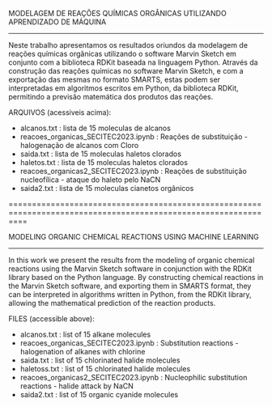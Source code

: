 MODELAGEM DE REAÇÕES QUÍMICAS ORGÂNICAS UTILIZANDO APRENDIZADO DE MÁQUINA

--------------------------------------------------------------------------------------------------------------------

Neste trabalho apresentamos os resultados oriundos da modelagem de reações químicas orgânicas utilizando o software Marvin Sketch em conjunto com a biblioteca RDKit baseada na linguagem Python. Através da construção das reações químicas no software Marvin Sketch, e com a exportação das mesmas no formato SMARTS, estas podem ser interpretadas em algoritmos escritos em Python, da biblioteca RDKit, permitindo a previsão matemática dos produtos das reações.

ARQUIVOS (acessiveis acima):

- alcanos.txt : lista de 15 moleculas de alcanos
- reacoes_organicas_SECITEC2023.ipynb : Reações de substituição - halogenação de alcanos com Cloro
- saida.txt : lista de 15 moleculas haletos clorados
- haletos.txt : lista de 15 moleculas haletos clorados
- reacoes_organicas2_SECITEC2023.ipynb : Reações de substituição nucleofílica - ataque do haleto pelo NaCN
- saida2.txt : lista de 15 moleculas cianetos orgânicos


================================================================================================================

MODELING ORGANIC CHEMICAL REACTIONS USING MACHINE LEARNING

-------------------------------------------------------------------------------------------------------------------

In this work we present the results from the modeling of organic chemical reactions using the Marvin Sketch software in conjunction with the RDKit library based on the Python language. By constructing chemical reactions in the Marvin Sketch software, and exporting them in SMARTS format, they can be interpreted in algorithms written in Python, from the RDKit library, allowing the mathematical prediction of the reaction products.

FILES (accessible above):

- alcanos.txt : list of 15 alkane molecules
- reacoes_organicas_SECITEC2023.ipynb : Substitution reactions - halogenation of alkanes with chlorine
- saida.txt : list of 15 chlorinated halide molecules
- haletoss.txt : list of 15 chlorinated halide molecules
- reacoes_organicas2_SECITEC2023.ipynb : Nucleophilic substitution reactions - halide attack by NaCN
- saida2.txt : list of 15 organic cyanide molecules

